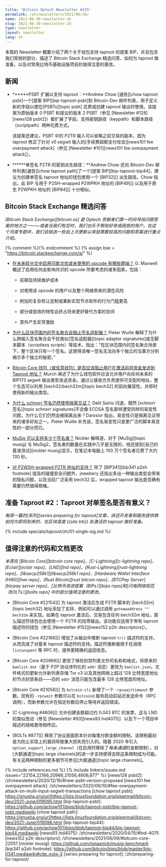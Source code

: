 ```yaml
---
title: 'Bitcoin Optech Newsletter #155'
permalink: /zh/newsletters/2021/06/30/
name: 2021-06-30-newsletter-zh
slug: 2021-06-30-newsletter-zh
type: newsletter
layout: newsletter
lang: zh
---
```

本周的 Newsletter 概要介绍了两个关于钱包支持 taproot 的提案 BIP，并且包含我们常规的部分，描述了 Bitcoin Stack Exchange 精选问答、如何为 taproot 做准备，以及对常用比特币基础设施项目的值得注意的更改。

## 新闻

- **<!--psbt-extensions-for-taproot-->****PSBT 扩展以支持 taproot：**Andrew Chow [通告][chow taproot
  psbt]一个[提案 BIP][bip-taproot-psbt]到 Bitcoin-Dev 邮件列表，用于定义新的字段以便在[PSBTs][topic psbt] 花费或创建 taproot 输出时使用。该提案为原始版本 0 PSBT 和提议的版本 2 PSBT（参见 [Newsletter #128][news128 psbt2]）都扩展了字段，支持密钥路径（keypath）和脚本路径（scriptpath）两种花费方式。

  该提案还建议，PSBT 中的 P2TR 输入可以省略之前交易的副本，因为 taproot 修正了针对 v0 segwit 输入的[手续费超额支付攻击][news101 fee overpayment attack]（参见 [Newsletter #101][news101 fee overpayment attack]）。

- **<!--key-derivation-path-for-single-sig-p2tr-->****单签名 P2TR 的密钥派生路径：**Andrew Chow 还向 Bitcoin-Dev 邮件列表[通告][chow taproot path]了一个[提案 BIP][bip-taproot-bip44]，建议为创建单签名 taproot 地址的钱包使用一个 [BIP32][] 派生路径。Chow 指出，此 BIP 与用于 P2SH-wrapped P2WPKH 地址的 [BIP49][] 以及用于原生 P2WPKH 地址的 [BIP84][] 十分相似。

## Bitcoin Stack Exchange 精选问答

*[Bitcoin Stack Exchange][bitcoin.se] 是 Optech 贡献者们第一时间寻找问题答案的地方之一——或者当我们有空时，我们也乐于帮助好奇或困惑的用户。在这个月度专题中，我们会挑选一些自上次更新以来投票数较高的问题和答案进行重点介绍。*

{% comment %}<!-- https://bitcoin.stackexchange.com/search?tab=votes&q=created%3a1m..%20is%3aanswer -->{% endcomment %}
{% assign bse = "https://bitcoin.stackexchange.com/a/" %}

- **<!--what-are-the-downsides-to-enabling-potentially-suboptimal-or-unused-opcodes-in-a-future-soft-fork-->**[在未来软分叉中启用可能次优或未使用的 opcode 有哪些弊端？]({{bse}}106851)
  G. Maxwell 概述了启用任何会影响共识的 opcode 所要考虑的诸多因素，包括：

  * 前期及持续维护成本

  * 对使用该 opcode 的用户以及整个网络带来的潜在风险

  * 附加的复杂性让定制或重新实现节点软件的行为门槛更高

  * 部分或低效的特性会挤占将来更好替代方案的空间

  * 意外产生反常激励

- **<!--why-does-blockwide-signature-aggregation-prevent-adaptor-signatures-->**[为什么区块范围内的签名聚合会阻止签名适配器？]({{bse}}107196)
  Pieter Wuille 解释了为什么跨输入签名聚合会干扰类似[签名适配器][topic adaptor signatures]或无脚本脚本（scriptless scripts）等技术，指出：“在区块范围内的签名聚合场景下，整个区块只有一个签名。这使得该唯一签名无法向多个独立的当事方分别揭示多个独立的秘密。”

- **<!--should-the-bitcoin-core-wallet-or-any-wallet-prevent-users-from-sending-funds-to-a-taproot-address-pre-activation-->**[Bitcoin Core 钱包（或任意钱包）是否应该阻止用户在激活前将资金发送到 Taproot 地址？]({{bse}}107186)
  Murch 阐述了为什么钱包软件应该允许用户向任何未来的 BIP173 segwit 输出类型发送资金。通过让接收方负责提供可支配的地址，整个生态可以利用 [bech32/bech32m][topic bech32] 的前向兼容性，并即时使用新的输出类型。

- **<!--why-are-the-witnesses-segregated-with-schnorr-signatures-->**[为什么 schnorr 签名仍然使用隔离见证？]({{bse}}106930)
  Dalit Sairio 问道，既然 [schnorr 签名][topic schnorr signatures]不会像 ECDSA 签名那样遭受同样的易变性问题，为什么它们仍然会被隔离出来？Darosior 指出，易变性只是隔离见证带来的诸多好处之一。Pieter Wuille 补充说，签名易变性只是更广泛的脚本易变性的一部分而已。

- **<!--possible-amount-of-signatures-with-musig-->**[MuSig 可以支持多少个签名者？]({{bse}}106929)
  Nickler 解释道，对于 [MuSig][topic musig] 与 MuSig2，签名者的数量在实践中几乎是无限的，他还提到[自己的基准测试][nickler musig]显示，在笔记本电脑上 100 万个签名者花费了大约 130 秒。

- **<!--support-for-p2wsh-wrapped-p2tr-addresses-->**[对 P2WSH-wrapped P2TR 地址的支持？]({{bse}}106706)
  除了 [BIP341][bip341 p2sh footnote] 提及的碰撞安全问题外，jnewbery 还指出多出一种输出类型会带来的隐私问题，以及当前广泛采用 bech32 后，wrapped taproot 输出是否确有需要仍然值得商榷。

## 准备 Taproot #2：Taproot 对单签名是否有意义？

*每周一篇的[系列][series preparing for taproot]文章，讲述开发者和服务提供商如何为即将到来的、在区块高度 {{site.trb}} 处激活的 taproot 做好准备。*

{% include specials/taproot/zh/01-single-sig.md %}

## 值得注意的代码和文档更改

*本周在 [Bitcoin Core][bitcoin core repo]、[C-Lightning][c-lightning repo]、[Eclair][eclair repo]、[LND][lnd repo]、[Rust-Lightning][rust-lightning repo]、[libsecp256k1][libsecp256k1 repo]、[Hardware Wallet Interface (HWI)][hwi repo]、[Rust Bitcoin][rust bitcoin repo]、[BTCPay Server][btcpay server repo]、[比特币改进提案（BIPs）][bips repo]和[闪电网络规范（BOLTs）][bolts repo] 中的部分值得注意的更改。*

- [Bitcoin Core #22154][] 为 taproot 激活后生成 P2TR 脚本的 [bech32m][topic bech32] 地址添加了支持，例如可以通过调用 `getnewaddress "" bech32m` 来实现。如果在 taproot 激活后，交易包含任何 bech32m 地址，那么描述符钱包也会使用一个 P2TR 的找零输出。该功能仅适用于带有 taproot 描述符的钱包（参见 [Newsletter #152][news152 p2tr descriptors]）。

- [Bitcoin Core #22166][] 增加了从输出中推断 taproot `tr()` 描述符的支持，从而完成了对基本 taproot 描述符的支持。描述符推断被用于在调用 `listunspent` 等 RPC 时，提供更精确的返回信息。

- [Bitcoin Core #20966][] 更改了保存封禁列表文件的名称和格式，将原来的 `banlist.dat`（基于 P2P 协议序列化的 `addr` 消息）更改为 `banlist.json`。文件格式的更新允许新列表存储 Tor v3 以及其他网络上超过 128 比特宽度地址的节点封禁条目——旧的 `addr` 消息只能包含最多 128 比特宽度的地址。

- [Bitcoin Core #21056][] 为 `bitcoin-cli` 新增了一个 `-rpcwaittimeout` 参数。现有的 `-rpcwait` 参数可以在 `bitcoind` 服务启动前延迟发送命令（RPC 调用），而新参数允许在指定秒数后停止等待并返回错误。

- [C-Lightning #4606][] 允许创建金额超过约 0.043 BTC 的发票，这与 LND 的类似改动（参见 [Newsletter #93][news93 lnd4075]）以及下一个项目中描述的规格更改相呼应。

- [BOLTs #877][] 移除了协议层面原本针对每笔付款金额的限制，该限制最初是为防止实现上的漏洞导致重大损失而引入的。随着 2020 年引入 `option_support_large_channel`（在启用时移除了*每条通道*的金额限制），对[大额通道][topic large channels]的进一步支持使得去除这条限制成为可能。有关这两种限制的更多细节可参见[大额通道][topic large channels]。

{% include references.md %}
{% include linkers/issues.md issues="22154,22166,20966,21056,4606,877" %}
[news128 psbt2]: /zh/newsletters/2020/12/16/#new-psbt-version-proposed
[news101 fee overpayment attack]: /zh/newsletters/2020/06/10/#fee-overpayment-attack-on-multi-input-segwit-transactions
[chow taproot psbt]: https://gnusha.org/url/https://lists.linuxfoundation.org/pipermail/bitcoin-dev/2021-June/019095.html
[bip-taproot-psbt]: https://github.com/achow101/bips/blob/taproot-psbt/bip-taproot-psbt.mediawiki
[chow taproot path]: https://gnusha.org/url/https://lists.linuxfoundation.org/pipermail/bitcoin-dev/2021-June/019096.html
[bip-taproot-bip44]: https://github.com/achow101/bips/blob/taproot-bip44/bip-taproot-bip44.mediawiki
[news93 lnd4075]: /zh/newsletters/2020/04/15/#lnd-4075
[news152 p2tr descriptors]: /zh/newsletters/2021/06/09/#bitcoin-core-22051
[nickler musig]: https://github.com/jonasnick/musig-benchmark
[bip341 p2sh footnote]: https://github.com/bitcoin/bips/blob/master/bip-0341.mediawiki#cite_note-3
[series preparing for taproot]: /zh/preparing-for-taproot/
